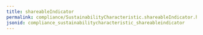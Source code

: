 ```yaml
---
title: shareableIndicator
permalink: compliance/SustainabilityCharacteristic.shareableIndicator.html
jsonid: compliance_sustainabilitycharacteristic_shareableindicator
---
```

